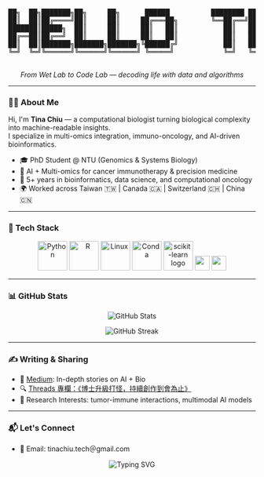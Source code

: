 <pre align="center">

██╗  ██╗███████╗██╗     ██╗      ██████          ████████ ███████  ██████  ██╗  ██╗
██║  ██║██╔════╝██║     ██║     ██╔═══██╗        ╚══██╔══╝██╔════╝ ██╔════╝██║  ██║
███████║█████╗  ██║     ██║     ██║   ██║           ██║   █████╗   ██║     ███████║
██╔══██║██╔══╝  ██║     ██║     ██║   ██║           ██║   ██╔══╝   ██║     ██╔══██║
██║  ██║███████╗███████╗███████╗╚██████╔╝           ██║   ███████╗ ╚██████╗██║  ██║
╚═╝  ╚═╝╚══════╝╚══════╝╚══════╝ ╚═════╝            ╚═╝   ╚══════╝  ╚═════╝╚═╝  ╚═╝

</pre>


<p align="center">
  <em>From Wet Lab to Code Lab — decoding life with data and algorithms</em>
</p>

---

### 👩‍🔬 About Me

Hi, I'm **Tina Chiu** — a computational biologist turning biological complexity into machine-readable insights.  
I specialize in multi-omics integration, immuno-oncology, and AI-driven bioinformatics.


- 🎓 PhD Student @ NTU (Genomics & Systems Biology)
- 🧠 AI + Multi-omics for cancer immunotherapy & precision medicine
- 🧪 5+ years in bioinformatics, data science, and computational oncology
- 🌍 Worked across Taiwan 🇹🇼 | Canada 🇨🇦 | Switzerland 🇨🇭 | China 🇨🇳

---

### 🧠 Tech Stack

<p align="center">
  <img src="https://cdn.jsdelivr.net/gh/devicons/devicon/icons/python/python-original.svg" width="60" height="60" alt="Python" />
  <img src="https://cdn.jsdelivr.net/gh/devicons/devicon/icons/r/r-original.svg" width="60" height="60" alt="R" />
  <img src="https://cdn.jsdelivr.net/gh/devicons/devicon/icons/linux/linux-original.svg" width="60" height="60" alt="Linux" />
  <img src="https://cdn.jsdelivr.net/gh/devicons/devicon/icons/anaconda/anaconda-original.svg" width="60" height="60" alt="Conda" />
  <img src="https://upload.wikimedia.org/wikipedia/commons/0/05/Scikit_learn_logo_small.svg" width="60" height="60" alt="scikit-learn logo" />
  <img src="https://img.shields.io/badge/Immunology-F06292?style=for-the-badge&logoColor=white" height="30" />
  <img src="https://img.shields.io/badge/Oncology-7E57C2?style=for-the-badge&logoColor=white" height="30" />
</p>

---

### 📊 GitHub Stats

<p align="center">
  <img src="https://github-readme-stats.vercel.app/api?username=lutingchiu&show_icons=true&theme=default" alt="GitHub Stats" />
</p>

<p align="center">
  <img src="https://streak-stats.demolab.com?user=lutingchiu&theme=default" alt="GitHub Streak" />
</p>

---

### ✍️ Writing & Sharing

- 📝 [Medium](https://medium.com/@lutingchiu): In-depth stories on AI + Bio
- 🔍 [Threads 專欄：《博士升級打怪，持續創作到會為止》](https://www.threads.com/@tina.techtech?igshid=NTc4MTIwNjQ2YQ%3D%3D)
- 🔬 Research Interests: tumor-immune interactions, multimodal AI models

---

### 📬 Let's Connect

- 📧 Email: tinachiu.tech＠gmail.com

<p align="center">
  <img src="https://readme-typing-svg.demolab.com?font=Fira+Code&pause=1000&center=true&vCenter=true&width=435&lines=Making+AI+Understand+Biology;One+line+of+code+at+a+time." alt="Typing SVG" />
</p>
